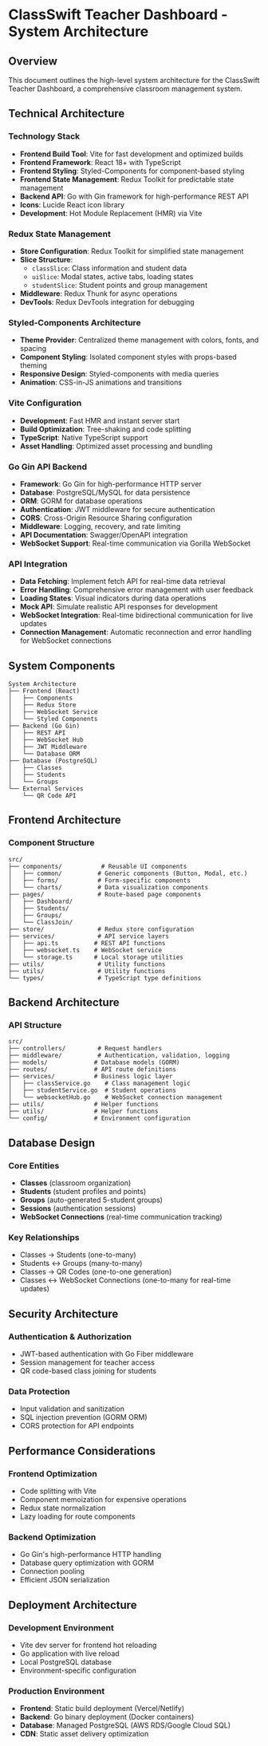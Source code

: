 # ClassSwift Teacher Dashboard - System Architecture

## Overview

This document outlines the high-level system architecture for the ClassSwift Teacher Dashboard, a comprehensive classroom management system.

## Technical Architecture

### Technology Stack
- **Frontend Build Tool**: Vite for fast development and optimized builds
- **Frontend Framework**: React 18+ with TypeScript
- **Frontend Styling**: Styled-Components for component-based styling
- **Frontend State Management**: Redux Toolkit for predictable state management
- **Backend API**: Go with Gin framework for high-performance REST API
- **Icons**: Lucide React icon library
- **Development**: Hot Module Replacement (HMR) via Vite

### Redux State Management
- **Store Configuration**: Redux Toolkit for simplified state management
- **Slice Structure**: 
  - `classSlice`: Class information and student data
  - `uiSlice`: Modal states, active tabs, loading states
  - `studentSlice`: Student points and group management
- **Middleware**: Redux Thunk for async operations
- **DevTools**: Redux DevTools integration for debugging

### Styled-Components Architecture
- **Theme Provider**: Centralized theme management with colors, fonts, and spacing
- **Component Styling**: Isolated component styles with props-based theming
- **Responsive Design**: Styled-components with media queries
- **Animation**: CSS-in-JS animations and transitions

### Vite Configuration
- **Development**: Fast HMR and instant server start
- **Build Optimization**: Tree-shaking and code splitting
- **TypeScript**: Native TypeScript support
- **Asset Handling**: Optimized asset processing and bundling

### Go Gin API Backend
- **Framework**: Go Gin for high-performance HTTP server
- **Database**: PostgreSQL/MySQL for data persistence
- **ORM**: GORM for database operations
- **Authentication**: JWT middleware for secure authentication
- **CORS**: Cross-Origin Resource Sharing configuration
- **Middleware**: Logging, recovery, and rate limiting
- **API Documentation**: Swagger/OpenAPI integration
- **WebSocket Support**: Real-time communication via Gorilla WebSocket

### API Integration
- **Data Fetching**: Implement fetch API for real-time data retrieval
- **Error Handling**: Comprehensive error management with user feedback
- **Loading States**: Visual indicators during data operations
- **Mock API**: Simulate realistic API responses for development
- **WebSocket Integration**: Real-time bidirectional communication for live updates
- **Connection Management**: Automatic reconnection and error handling for WebSocket connections

## System Components

```
System Architecture
├── Frontend (React)
│   ├── Components
│   ├── Redux Store
│   ├── WebSocket Service
│   └── Styled Components
├── Backend (Go Gin)
│   ├── REST API
│   ├── WebSocket Hub
│   ├── JWT Middleware
│   └── Database ORM
├── Database (PostgreSQL)
│   ├── Classes
│   ├── Students
│   └── Groups
└── External Services
    └── QR Code API
```

## Frontend Architecture

### Component Structure
```
src/
├── components/           # Reusable UI components
│   ├── common/          # Generic components (Button, Modal, etc.)
│   ├── forms/           # Form-specific components
│   └── charts/          # Data visualization components
├── pages/               # Route-based page components
│   ├── Dashboard/
│   ├── Students/
│   ├── Groups/
│   └── ClassJoin/
├── store/               # Redux store configuration
├── services/            # API service layers
│   ├── api.ts          # REST API functions
│   ├── websocket.ts    # WebSocket service
│   └── storage.ts      # Local storage utilities
├── utils/               # Utility functions
├── utils/               # Utility functions
└── types/               # TypeScript type definitions
```

## Backend Architecture

### API Structure
```
src/
├── controllers/         # Request handlers
├── middleware/          # Authentication, validation, logging
├── models/             # Database models (GORM)
├── routes/             # API route definitions
├── services/           # Business logic layer
│   ├── classService.go    # Class management logic
│   ├── studentService.go  # Student operations
│   └── websocketHub.go    # WebSocket connection management
├── utils/              # Helper functions
├── utils/              # Helper functions
└── config/             # Environment configuration
```

## Database Design

### Core Entities
- **Classes** (classroom organization)
- **Students** (student profiles and points)
- **Groups** (auto-generated 5-student groups)
- **Sessions** (authentication sessions)
- **WebSocket Connections** (real-time communication tracking)

### Key Relationships
- Classes → Students (one-to-many)
- Students ↔ Groups (many-to-many)
- Classes → QR Codes (one-to-one generation)
- Classes ↔ WebSocket Connections (one-to-many for real-time updates)

## Security Architecture

### Authentication & Authorization
- JWT-based authentication with Go Fiber middleware
- Session management for teacher access
- QR code-based class joining for students

### Data Protection
- Input validation and sanitization
- SQL injection prevention (GORM ORM)
- CORS protection for API endpoints

## Performance Considerations

### Frontend Optimization
- Code splitting with Vite
- Component memoization for expensive operations
- Redux state normalization
- Lazy loading for route components

### Backend Optimization
- Go Gin's high-performance HTTP handling
- Database query optimization with GORM
- Connection pooling
- Efficient JSON serialization

## Deployment Architecture

### Development Environment
- Vite dev server for frontend hot reloading
- Go application with live reload
- Local PostgreSQL database
- Environment-specific configuration

### Production Environment
- **Frontend**: Static build deployment (Vercel/Netlify)
- **Backend**: Go binary deployment (Docker containers)
- **Database**: Managed PostgreSQL (AWS RDS/Google Cloud SQL)
- **CDN**: Static asset delivery optimization